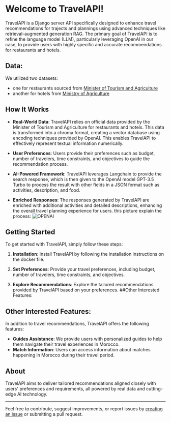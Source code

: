 # Welcome to TravelAPI!

TravelAPI is a Django server API specifically designed to enhance travel recommendations for trajects and plannings using advanced techniques like retrieval-augmented generation RAG. The primary goal of TravelAPI is to refine the language model (LLM), particularly leveraging OpenAI in our case, to provide users with highly specific and accurate recommendations for restaurants and hotels.
## Data:
We utilized two datasets:
- one for restaurants sourced from [Minister of Tourism and Agriculture](https://mtaess.gov.ma/fr/annuaires/annuaire-des-etablissements-dhebergements-touristique/)
- another for hotels from [Ministry of Agriculture](https://www.agriculture.gov.ma/sites/default/files/2021-09/annexe3_-_liste_des_restaurants_touristiques_independants_classes-_2018-.pdf)

## How It Works

- **Real-World Data**: TravelAPI relies on official data provided by the Minister of Tourism and Agriculture for restaurants and hotels. This data is transformed into a chroma format, creating a vector database using encoding techniques provided by OpenAI. This enables TravelAPI to effectively represent textual information numerically.
   
- **User Preferences**: Users provide their preferences such as budget, number of travelers, time constraints, and objectives to guide the recommendation process.
   
- **AI-Powered Framework**: TravelAPI leverages Langchain to provide the search response, which is then given to the OpenAI model GPT-3.5 Turbo to process the result with other fields in a JSON format such as activities, description, and food.
   
- **Enriched Responses**: The responses generated by TravelAPI are enriched with additional activities and detailed descriptions, enhancing the overall travel planning experience for users.
  this picture explain  the process:
![OPENAI](https://github.com/safouat/TravelApi/assets/120058233/36ccc39e-01fa-4778-819d-55d1f4ba500c)

## Getting Started

To get started with TravelAPI, simply follow these steps:

1. **Installation**: Install TravelAPI by following the installation instructions on the docker file.
   
2. **Set Preferences**: Provide your travel preferences, including budget, number of travelers, time constraints, and objectives.
   
3. **Explore Recommendations**: Explore the tailored recommendations provided by TravelAPI based on your preferences.
##Other Interested Features:
## Other Interested Features:
In addition to travel recommendations, TravelAPI offers the following features:

- **Guides Assistance**: We provide users with personalized guides to help them navigate their travel experiences in Morocco.
- **Match Information**: Users can access information about matches happening in Morocco during their travel period.

## About

TravelAPI aims to deliver tailored recommendations aligned closely with users' preferences and requirements, all powered by real data and cutting-edge AI technology.

---

Feel free to contribute, suggest improvements, or report issues by [creating an issue](#) or submitting a pull request.
